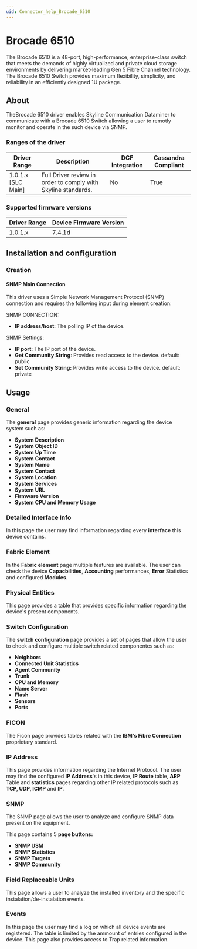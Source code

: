 ```yaml
---
uid: Connector_help_Brocade_6510
---
```


# Brocade 6510

The Brocade 6510 is a 48-port, high-performance, enterprise-class switch that meets the demands of highly virtualized and private cloud storage environments by delivering market-leading Gen 5 Fibre Channel technology. The Brocade 6510 Switch provides maximum flexibility, simplicity, and reliability in an efficiently designed 1U package.

## About

TheBrocade 6510 driver enables Skyline Communication Dataminer to communicate with a Brocade 6510 Switch allowing a user to remotly monitor and operate in the such device via SNMP.

### Ranges of the driver

| **Driver Range**     | **Description**                                               | **DCF Integration** | **Cassandra Compliant** |
|----------------------|---------------------------------------------------------------|---------------------|-------------------------|
| 1.0.1.x \[SLC Main\] | Full Driver review in order to comply with Skyline standards. | No                  | True                    |

### Supported firmware versions

| **Driver Range** | **Device Firmware Version** |
|------------------|-----------------------------|
| 1.0.1.x          | 7.4.1d                      |

## Installation and configuration

### Creation

#### SNMP Main Connection

This driver uses a Simple Network Management Protocol (SNMP) connection and requires the following input during element creation:

SNMP CONNECTION:

- **IP address/host**: The polling IP of the device.

SNMP Settings:

- **IP port**: The IP port of the device.
- **Get Community String**: Provides read access to the device. default: public
- **Set Community String:** Provides write access to the device. default: private

## Usage

### General

The **general** page provides generic information regarding the device system such as:

- **System Description**
- **System Object ID**
- **System Up Time**
- **System Contact**
- **System Name**
- **System Contact**
- **System Location**
- **System Services**
- **System URL**
- **Firmware Version**
- **System CPU and Memory Usage**

### Detailed Interface Info

In this page the user may find information regarding every **interface** this device contains.

### Fabric Element

In the **Fabric element** page multiple features are available. The user can check the device **Capacbilities**, **Accounting** performances, **Error** Statistics and configured **Modules**.

### Physical Entities

This page provides a table that provides specific information regarding the device's present components.

### Switch Configuration

The **switch configuration** page provides a set of pages that allow the user to check and configure multiple switch related componentes such as:

- **Neighbors**
- **Connected Unit Statistics**
- **Agent Community**
- **Trunk**
- **CPU and Memory**
- **Name Server**
- **Flash**
- **Sensors**
- **Ports**

### FICON

The Ficon page provides tables related with the **IBM's Fibre Connection** proprietary standard.

### IP Address

This page provides information regarding the Internet Protocol. The user may find the configured **IP Address**'s in this device, **IP Route** table, **ARP** Table and **statistics** pages regarding other IP related protocols such as **TCP, UDP, ICMP** and **IP**.

### SNMP

The SNMP page allows the user to analyze and configure SNMP data present on the equipment.

This page contains 5 **page buttons:**

- **SNMP USM**
- **SNMP Statistics**
- **SNMP Targets**
- **SNMP Community**

### Field Replaceable Units

This page allows a user to analyze the installed inventory and the specific instalation/de-instalation events.

### Events

In this page the user may find a log on which all device events are registered. The table is limited by the ammount of entries configured in the device. This page also provides access to Trap related information.
